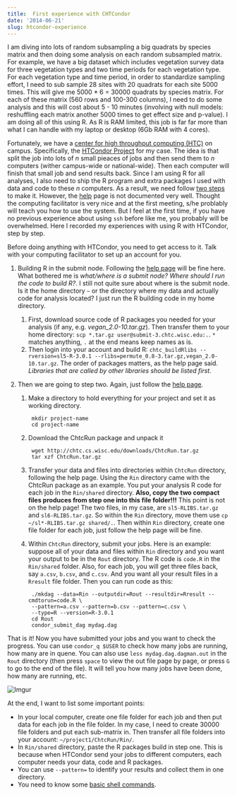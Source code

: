```yaml
---
title:  First experience with CHTCondor
date: '2014-06-21'
slug: htcondor-experience
---
```

I am diving into lots of random subsampling a big quadrats by species matrix and then doing some analysis on each random subsampled matrix. For example, we have a big dataset which includes vegetation survey data for three vegetation types and two time periods for each vegetation type. For each vegetation type and time period, in order to standardize sampling effort, I need to sub sample 28 sites with 20 quadrats for each site 5000 times. This will give me 5000 * 6 = 30000 quadrats by species matrix. For each of these matrix (560 rows and 100-300 columns), I need to do some analysis and this will cost about 5 - 10 minutes (involving with null models: reshuffling each matrix another 5000 times to get effect size and p-value). I am doing all of this using R. As R is RAM limited, this job is far far more than what I can handle with my laptop or desktop (6Gb RAM with 4 cores).

Fortunately, we have a [center for high throughput computing (HTC)](http://chtc.cs.wisc.edu/) on campus. Specifically, the [HTCondor Project](http://research.cs.wisc.edu/htcondor/) for my case. The idea is that split the job into lots of *n* small pieaces of jobs and then send them to *n* computers (wither campus-wide or national-wide). Then each computer will finish that small job and send results back. Since I am using R for all analyses, I also need to ship the R program and extra packages I used with data and code to these *n* computers. As a result, we need follow [two steps](http://chtc.cs.wisc.edu/howto_overview.shtml) to make it. However, the [help](http://chtc.cs.wisc.edu/howto_overview.shtml) page is not documented very well. Thought the computing facilitator is very nice and at the first meeting, s/he problably will teach you how to use the system. But I feel at the first time, if you have no previous experience about using `ssh` before like me, you probably will be overwhelmed. Here I recorded my experiences with using R with HTCondor, step by step.

Before doing anything with HTCondor, you need to get access to it. Talk with your computing facilitator to set up an account for you.

1. Building R in the submit node. Following the [help page](http://chtc.cs.wisc.edu/MATLABandR.shtml) will be fine here. What bothered me is *what/where is a submit node? Where should I run the code to build R?*. I still not quite sure about where is the submit node. Is it the home directory `~` or the directory where my data and actually code for analysis located? I just run the R building code in my home directory.

	1. First, download source code of R packages you needed for your analysis (if any, e.g. *vegan_2.0-10.tar.gz*). Then transfer them to your home directory: `scp *.tar.gz user@submit-3.chtc.wisc.edu:.`. `*` matches anything, `.` at the end means keep names as is.
	2. Then login into your account and build R: `chtc_buildRlibs --rversion=sl5-R-3.0.1 --rlibs=permute_0.8-3.tar.gz,vegan_2.0-10.tar.gz`. The order of packages matters, as the help page said. *Libraries that are called by other libraries should be listed first.*

2. 	Then we are going to step two. Again, just follow the [help page](http://chtc.cs.wisc.edu/DAGenv.shtml).

	1. Make a directory to hold everything for your project and set it as working directory. 
			
			mkdir project-name
			cd project-name

	2. Download the ChtcRun package and unpack it

			wget http://chtc.cs.wisc.edu/downloads/ChtcRun.tar.gz
			tar xzf ChtcRun.tar.gz

	3. Transfer your data and files into directories within `ChtcRun` directory, following the help page. Using the `Rin` directory came with the ChtcRun package as an example. You put your analysis R code for each job in the `Rin/shared` directory. **Also, copy the two compact files produces from step one into this file folder!!!** This point is not on the help page! The two files, in my case, are `sl5-RLIBS.tar.gz` and `sl6-RLIBS.tar.gz`. So within the `Rin` directory, move them use `cp ~/sl*-RLIBS.tar.gz shared/.`. Then within `Rin` directory, create one file folder for each job, just follow the help page will be fine.
	4. Within `ChtcRun` directory, submit your jobs. Here is an example: suppose all of your data and files within `Rin` directory and you want your output to be in the `Rout` directory. The R code is `code.R` in the `Rin/shared` folder. Also, for each job, you will get three files back, say `a.csv`, `b.csv`, and `c.csv`. And you want all your result files in a `Rresult` file folder. Then you can run code as this:
	
			./mkdag --data=Rin --outputdir=Rout --resultdir=Rresult --cmdtorun=code.R \
			--pattern=a.csv --pattern=b.csv --pattern=c.csv \
			--type=R --version=R-3.0.1
			cd Rout
			condor_submit_dag mydag.dag

That is it! Now you have submitted your jobs and you want to check the progress. You can use `condor_q $USER` to check how many jobs are running, how many are in quene. You can also use `less mydag.dag.dagman.out` in the `Rout` directory (then press `space` to view the out file page by page, or press `G` to go to the end of the file). It will tell you how many jobs have been done, how many are running, etc. 

![Imgur](http://i.imgur.com/LwfOE4C.png)

At the end, I want to list some important points:

+ In your local computer, create one file folder for each job and then put data for each job in the file folder. In my case, I need to create 30000 file folders and put each sub-matrix in. Then transfer all file folders into your account: `~/project1/ChtcRun/Rin/`.
+ In `Rin/shared` directory, paste the R packages build in step one. This is because when HTCondor send your jobs to different computers, each computer needs your data, code and R packages.
+ You can use `--pattern=` to identify your results and collect them in one directory.
+ You need to know some [basic shell commands](http://www.daijiang.name/en/2014/03/02/Unix-commands/).
		

